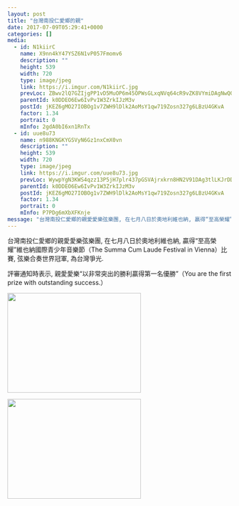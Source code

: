 ```yaml
---
layout: post
title: "台灣南投仁愛鄉的親" 
date: 2017-07-09T05:29:41+0000 
categories: [] 
media:
  - id: N1kiirC
    name: X9nn4kY47YSZ6N1vP057Fmomv6
    description: ""   
    height: 539
    width: 720
    type: image/jpeg
    link: https://i.imgur.com/N1kiirC.jpg
    prevLoc: ZBwv2lQ7GZIjgPP1vD5MuOP6m45OPWsGLxqNVq64cR9vZK8VYmiDAgNwQQ1oTQKm1DNj0Nc4oxExOLkGfVm13q5605txDvvrAmm6Im29rP1xMmHqRAlJ3MDwuq0k8QKLlBs4GpV5zoxLcW0yjZWQWWTlEmXVVX3RcM3QpMOKvkh855q1zGQLc6AErNNDBOizk9r7448RUmAzqRRNRjuo29VZ3WvLiWZkrQg1AOTpjNGZwA83uJrBk41OZVC8Y4XzNyXlHyB
    parentId: k0DDEO6Ew6IvPv1W3ZrkIJzM3v
    postId: jKEZ6gMO27IOBOg1v7ZWH9lDlk2AoMsY1qw719Zosn327g6LBzU4GKvA
    factor: 1.34
    portrait: 0
    mInfo: 2gdA0bI6xn1RnTx
  - id: uue8u73
    name: n988KNGKYGSVyN6Gz1nxCmX0vn
    description: ""   
    height: 539
    width: 720
    type: image/jpeg
    link: https://i.imgur.com/uue8u73.jpg
    prevLoc: WywpYgN3KWS4qzz13P5jH7plr437pGSVAjrxkrn8HN2V91DAg3tlLKJrDDBwfq0k64W1mWSRK9596xnAHwzyxKkqwrfRq3GJPAxmTkwGYLjoBVcpQVvB4QLVClYXyL2Lmjio8EA3gmonfMPkz17J89CKwlYy2xopukxo7zqqZVtEpl7Xm22McZWOG4ZRrBUM7v6Z0RJRHLB05zYJl3cx50wByWkyfmpLAkBlB5SNYnREWDKjt4EAGxDAZmIjx9Kr16Yz
    parentId: k0DDEO6Ew6IvPv1W3ZrkIJzM3v
    postId: jKEZ6gMO27IOBOg1v7ZWH9lDlk2AoMsY1qw719Zosn327g6LBzU4GKvA
    factor: 1.34
    portrait: 0
    mInfo: P7PDg6mXbXFKnje
message: "台灣南投仁愛鄉的親愛愛樂弦樂團, 在七月八日於奧地利維也納, 贏得“至高榮耀”維也納國際青少年音樂節（The Summa Cum Laude Festival in Vienna）比賽, 弦樂合奏世界冠軍, 為台灣爭光.    評審通知時表示, 親愛愛樂“以非常突出的勝利贏得第一名優勝”（You are the first prize with outstanding success.）"
---
```


台灣南投仁愛鄉的親愛愛樂弦樂團, 在七月八日於奧地利維也納, 贏得“至高榮耀”維也納國際青少年音樂節（The Summa Cum Laude Festival in Vienna）比賽, 弦樂合奏世界冠軍, 為台灣爭光.  
  
評審通知時表示, 親愛愛樂“以非常突出的勝利贏得第一名優勝”（You are the first prize with outstanding success.）


[//]: #media:  
<a href="https://i.imgur.com/N1kiirC.jpg"><img src="https://i.imgur.com/N1kiirC.jpg" height="224" width="300" /></a> 
  

<a href="https://i.imgur.com/uue8u73.jpg"><img src="https://i.imgur.com/uue8u73.jpg" height="224" width="300" /></a> 
 
